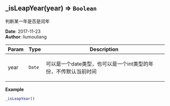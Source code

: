 ## \_isLeapYear(year) ⇒ <code>Boolean</code>
<p>判断某一年是否是闰年</p>

**Date**: 2017-11-23  
**Author**: liumouliang  

| Param | Type | Description |
| --- | --- | --- |
| year | <code>Date</code> | <p>可以是一个date类型，也可以是一个int类型的年份，不传默认当前时间</p> |

**Example**  
```javascript
_isLeapYear()
```
